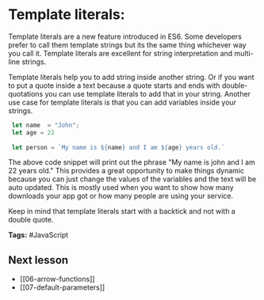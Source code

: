 # Template literals:
Template literals are a new feature introduced in ES6. Some developers prefer to call them template strings but its the same thing whichever way you call it. Template literals are excellent for string interpretation and multi-line strings.

Template literals help you to add string inside another string. Or if you want to put a quote inside a text because a quote starts and ends with double-quotations you can use template literals to add that in your string. Another use case for template literals is that you can add variables inside your strings.

```jsx
 let name  = "John";
 let age = 22
  
 let person = `My name is ${name} and I am ${age} years old.`
```

The above code snippet will print out the phrase "My name is john and I am 22 years old." This provides a great opportunity to make things dynamic because you can just change the values of the variables and the text will be auto updated. This is mostly used when you want to show how many downloads your app got or how many people are using your service. 

Keep in mind that template literals start with a backtick and not with a double quote.

**Tags:** #JavaScript  

## Next lesson
- [[06-arrow-functions]]
- [[07-default-parameters]]